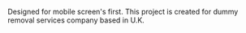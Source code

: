 Designed for mobile screen's first.
This project is created for dummy removal services company based in U.K.
